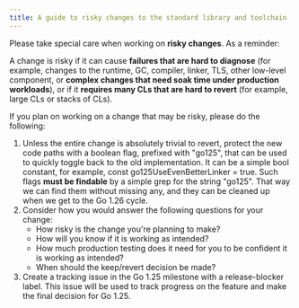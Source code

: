 ```yaml
---
title: A guide to risky changes to the standard library and toolchain
---
```


Please take special care when working on **risky changes**.
As a reminder:

A change is risky if it can cause **failures that are hard to diagnose** (for example, changes to
the runtime, GC, compiler, linker, TLS, other low-level component, or **complex changes that
need soak time under production workloads**), or if it **requires many CLs that are hard to
revert** (for example, large CLs or stacks of CLs).

If you plan on working on a change that may be risky, please do the following:
1. Unless the entire change is absolutely trivial to revert, protect the new code paths with a
   boolean flag, prefixed with "go125", that can be used to quickly toggle back to the old
   implementation.
   It can be a simple bool constant, for example, const go125UseEvenBetterLinker = true.
   Such flags **must be findable** by a simple grep for the string "go125".
   That way we can find them without missing any, and they can be cleaned up when we get to the
   Go 1.26 cycle.
2. Consider how you would answer the following questions for your change:
   * How risky is the change you're planning to make?
   * How will you know if it is working as intended?
   * How much production testing does it need for you to be confident it is working as intended?
   * When should the keep/revert decision be made?
3. Create a tracking issue in the Go 1.25 milestone with a release-blocker label.
   This issue will be used to track progress on the feature and make the final decision for Go 1.25.
